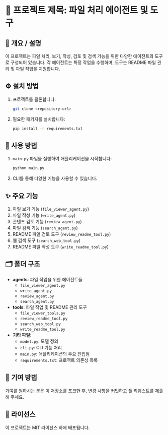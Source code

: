 # 📁 프로젝트 제목: 파일 처리 에이전트 및 도구

## 📖 개요 / 설명
이 프로젝트는 파일 처리, 보기, 작성, 검토 및 검색 기능을 위한 다양한 에이전트와 도구로 구성되어 있습니다. 각 에이전트는 특정 작업을 수행하며, 도구는 README 파일 관리 및 파일 작업을 지원합니다.

## ⚙️ 설치 방법
1. 프로젝트를 클론합니다:
   ```bash
   git clone <repository-url>
   ```
2. 필요한 패키지를 설치합니다:
   ```bash
   pip install -r requirements.txt
   ```

## 🚀 사용 방법
1. `main.py` 파일을 실행하여 애플리케이션을 시작합니다:
   ```bash
   python main.py
   ```
2. CLI를 통해 다양한 기능을 사용할 수 있습니다.

## ✨ 주요 기능
1. 파일 보기 기능 (`file_viewer_agent.py`)
2. 파일 작성 기능 (`write_agent.py`)
3. 콘텐츠 검토 기능 (`review_agent.py`)
4. 파일 검색 기능 (`search_agent.py`)
5. README 파일 검토 도구 (`review_readme_tool.py`)
6. 웹 검색 도구 (`search_web_tool.py`)
7. README 파일 작성 도구 (`write_readme_tool.py`)

## 🗂️ 폴더 구조
- **agents**: 파일 작업을 위한 에이전트들
  - `file_viewer_agent.py`
  - `write_agent.py`
  - `review_agent.py`
  - `search_agent.py`
- **tools**: 파일 작업 및 README 관리 도구
  - `file_viewer_tools.py`
  - `review_readme_tool.py`
  - `search_web_tool.py`
  - `write_readme_tool.py`
- **기타 파일**:
  - `model.py`: 모델 정의
  - `cli.py`: CLI 기능 처리
  - `main.py`: 애플리케이션의 주요 진입점
  - `requirements.txt`: 프로젝트 의존성 목록

## 🙌 기여 방법
기여를 원하시는 분은 이 저장소를 포크한 후, 변경 사항을 커밋하고 풀 리퀘스트를 제출해 주세요.

## 📄 라이선스
이 프로젝트는 MIT 라이선스 하에 배포됩니다.